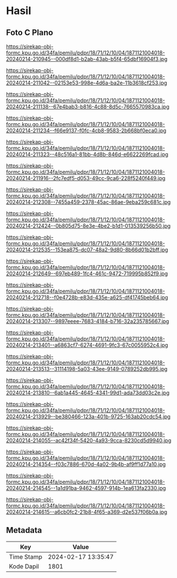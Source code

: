 # Hasil

## Foto C Plano

https://sirekap-obj-formc.kpu.go.id/34fa/pemilu/pdpr/18/71/12/10/04/1871121004018-20240214-210945--000df8d1-b2ab-43ab-b5f4-65dbf16904f3.jpg

https://sirekap-obj-formc.kpu.go.id/34fa/pemilu/pdpr/18/71/12/10/04/1871121004018-20240214-211042--02153e53-998e-4d6a-ba2e-11b3618cf253.jpg

https://sirekap-obj-formc.kpu.go.id/34fa/pemilu/pdpr/18/71/12/10/04/1871121004018-20240214-211138--67e4bab3-b816-4c88-8d5c-7665570983ca.jpg

https://sirekap-obj-formc.kpu.go.id/34fa/pemilu/pdpr/18/71/12/10/04/1871121004018-20240214-211234--f66e9137-f0fc-4cb8-9583-2b668bf0eca0.jpg

https://sirekap-obj-formc.kpu.go.id/34fa/pemilu/pdpr/18/71/12/10/04/1871121004018-20240214-211323--48c516a1-81bb-4d8b-846d-e6622269fcad.jpg

https://sirekap-obj-formc.kpu.go.id/34fa/pemilu/pdpr/18/71/12/10/04/1871121004018-20240214-211916--2fc7edf5-d053-49cc-9ca6-228f5240f449.jpg

https://sirekap-obj-formc.kpu.go.id/34fa/pemilu/pdpr/18/71/12/10/04/1871121004018-20240214-212308--7455a459-2378-45ac-86ae-9eba259c681c.jpg

https://sirekap-obj-formc.kpu.go.id/34fa/pemilu/pdpr/18/71/12/10/04/1871121004018-20240214-212424--0b805d75-8e3e-4be2-b1d1-013539256b50.jpg

https://sirekap-obj-formc.kpu.go.id/34fa/pemilu/pdpr/18/71/12/10/04/1871121004018-20240214-212535--153ea875-dc07-48a2-9d80-8b66d01b2bff.jpg

https://sirekap-obj-formc.kpu.go.id/34fa/pemilu/pdpr/18/71/12/10/04/1871121004018-20240214-212649--697eb489-1fc4-461c-9472-719995b852f9.jpg

https://sirekap-obj-formc.kpu.go.id/34fa/pemilu/pdpr/18/71/12/10/04/1871121004018-20240214-212718--f0e4728b-e83d-435e-a625-df41745beb64.jpg

https://sirekap-obj-formc.kpu.go.id/34fa/pemilu/pdpr/18/71/12/10/04/1871121004018-20240214-213307--9897eeee-7683-4184-b716-32a235785667.jpg

https://sirekap-obj-formc.kpu.go.id/34fa/pemilu/pdpr/18/71/12/10/04/1871121004018-20240214-213401--a6863cf7-6274-4691-9fc3-67c0055952c4.jpg

https://sirekap-obj-formc.kpu.go.id/34fa/pemilu/pdpr/18/71/12/10/04/1871121004018-20240214-213513--31114198-5a03-43ee-9149-0789252db995.jpg

https://sirekap-obj-formc.kpu.go.id/34fa/pemilu/pdpr/18/71/12/10/04/1871121004018-20240214-213810--6ab1a445-4645-4341-99d1-ada73dd03c2e.jpg

https://sirekap-obj-formc.kpu.go.id/34fa/pemilu/pdpr/18/71/12/10/04/1871121004018-20240214-213929--be380466-123a-401b-9725-163ab20cdc54.jpg

https://sirekap-obj-formc.kpu.go.id/34fa/pemilu/pdpr/18/71/12/10/04/1871121004018-20240214-214055--ac42f34f-5420-4a93-9cca-8230cd5d9940.jpg

https://sirekap-obj-formc.kpu.go.id/34fa/pemilu/pdpr/18/71/12/10/04/1871121004018-20240214-214354--f03c7886-670d-4a02-9b4b-af9ff1d77a10.jpg

https://sirekap-obj-formc.kpu.go.id/34fa/pemilu/pdpr/18/71/12/10/04/1871121004018-20240214-214545--1a1d91ba-9462-4597-914b-1ea613fa2330.jpg

https://sirekap-obj-formc.kpu.go.id/34fa/pemilu/pdpr/18/71/12/10/04/1871121004018-20240214-214615--a6cb0fc2-21b8-4f65-a369-d2e537f06b0a.jpg


## Metadata

| Key        | Value               |
| ---------- | ------------------- |
| Time Stamp | 2024-02-17 13:35:47 |
| Kode Dapil | 1801                |



